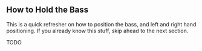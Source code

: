 ## How to Hold the Bass

This is a quick refresher on how to position the bass, and left and right hand positioning. If you already know this stuff, skip ahead to the next section.

TODO



